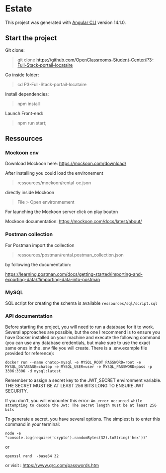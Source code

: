 # Estate

This project was generated with [Angular CLI](https://github.com/angular/angular-cli) version 14.1.0.

## Start the project

Git clone:

> git clone https://github.com/OpenClassrooms-Student-Center/P3-Full-Stack-portail-locataire

Go inside folder:

> cd P3-Full-Stack-portail-locataire

Install dependencies:

> npm install

Launch Front-end:

> npm run start;


## Ressources

### Mockoon env

Download Mockoon here: https://mockoon.com/download/

After installing you could load the environement

> ressources/mockoon/rental-oc.json

directly inside Mockoon 

> File > Open environmement

For launching the Mockoon server click on play bouton

Mockoon documentation: https://mockoon.com/docs/latest/about/

### Postman collection

For Postman import the collection

> ressources/postman/rental.postman_collection.json 

by following the documentation: 

https://learning.postman.com/docs/getting-started/importing-and-exporting-data/#importing-data-into-postman


### MySQL

SQL script for creating the schema is available `ressources/sql/script.sql`

###  API documentation

Before starting the project, you will need to run a database for it to work. Several approaches are possible, but the one I recommend is to ensure you have Docker 
installed on your machine and execute the following command (you can use any database credentials, 
but make sure to use the exact same ones in the .env file you will create. There is a .env.example file provided for reference):
```
docker run --name chatop-mysql -e MYSQL_ROOT_PASSWORD=root -e MYSQL_DATABASE=chatop -e MYSQL_USER=user -e MYSQL_PASSWORD=pass -p 3306:3306 -d mysql:latest
```

Remember to assign a secret key to the JWT_SECRET environment variable.
THE SECRET MUST BE AT LEAST 256 BITS LONG TO ENSURE JWT SECURITY.

If you don't, you will encounter this error:
```An error occurred while attempting to decode the Jwt: The secret length must be at least 256 bits```

To generate a secret, you have several options. The simplest is to enter this command in your terminal:

```
node -e "console.log(require('crypto').randomBytes(32).toString('hex'))"
```
or 
```
openssl rand  -base64 32
```
or visit : https://www.grc.com/passwords.htm



